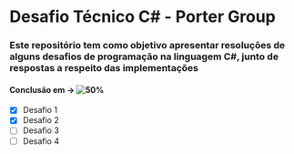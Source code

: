 # Desafio Técnico C# - Porter Group

### Este repositório tem como objetivo apresentar resoluções de alguns desafios de programação na linguagem C#, junto de respostas a respeito das implementações

#### Conclusão em  -> ![50%](https://progress-bar.dev/50) 

- [x] Desafio 1
- [x] Desafio 2
- [ ] Desafio 3
- [ ] Desafio 4
